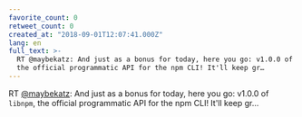 ```yaml
---
favorite_count: 0
retweet_count: 0
created_at: "2018-09-01T12:07:41.000Z"
lang: en
full_text: >-
  RT @maybekatz: And just as a bonus for today, here you go: v1.0.0 of `libnpm`,
  the official programmatic API for the npm CLI! It'll keep gr…
---
```


RT [@maybekatz](https://twitter.com/maybekatz): And just as a bonus for today,
here you go: v1.0.0 of `libnpm`, the official programmatic API for the npm CLI!
It'll keep gr…
